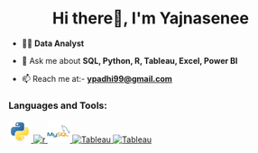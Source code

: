 <h1 align="center">Hi there👋, I'm Yajnasenee</h1>

- 👩‍💻 **Data Analyst**

- 💬 Ask me about **SQL, Python, R, Tableau, Excel, Power BI**

- 📫 Reach me at:- **ypadhi99@gmail.com**

<h3 align="left">Languages and Tools:</h3>
<p align="left">
<a href="https://www.python.org/" target="_blank" rel="noreferrer"> <img src="https://raw.githubusercontent.com/devicons/devicon/master/icons/python/python-original.svg" alt="python" width="40" height="40"/> </a>
<a href="https://www.r-project.org/" target="_blank" rel="noreferrer"> <img src="https://www.vectorlogo.zone/logos/r-project/r-project-icon.svg" alt="r" width="40" height="40"/> </a>
<a href="https://www.mysql.com/" target="_blank" rel="noreferrer"> <img src="https://raw.githubusercontent.com/devicons/devicon/master/icons/mysql/mysql-original-wordmark.svg" alt="mysql" width="40" height="40"/> </a>
<a href="https://www.tableau.com/" target="_blank" rel="noreferrer">
  <img src="https://www.tableau.com/themes/custom/tableau_www/logo.v2.svg" alt="Tableau" width="80" height="40"/>
</a>
<a href="www.powerbi.com" target="_blank" rel="noreferrer">
  <img src="https://media.datacamp.com/legacy/v1724169856/image_ff55d03003.png" alt="Tableau" width="80" height="40"/>
</a>
</p>



